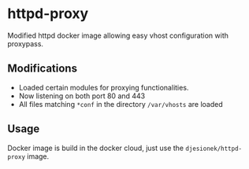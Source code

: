 # httpd-proxy
Modified httpd docker image allowing easy vhost configuration with proxypass.

## Modifications
* Loaded certain modules for proxying functionalities.
* Now listening on both port 80 and 443
* All files matching `*conf` in the directory `/var/vhosts` are loaded

## Usage
Docker image is build in the docker cloud, just use the `djesionek/httpd-proxy` image.
